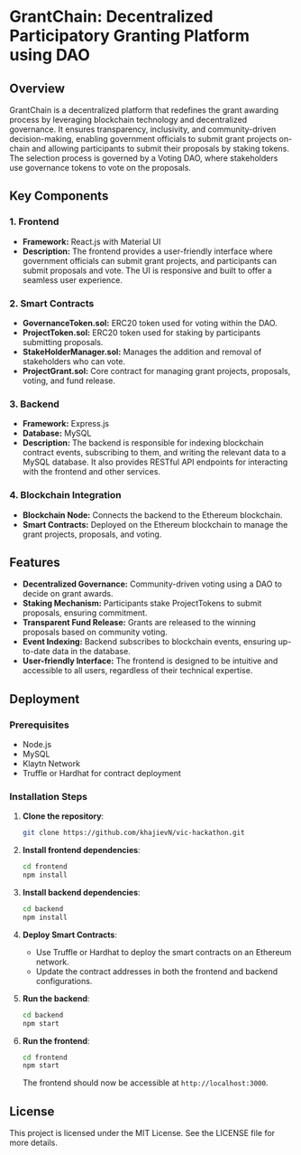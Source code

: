 
# GrantChain: Decentralized Participatory Granting Platform using DAO

## Overview

GrantChain is a decentralized platform that redefines the grant awarding process by leveraging blockchain technology and decentralized governance. It ensures transparency, inclusivity, and community-driven decision-making, enabling government officials to submit grant projects on-chain and allowing participants to submit their proposals by staking tokens. The selection process is governed by a Voting DAO, where stakeholders use governance tokens to vote on the proposals.

## Key Components

### 1. **Frontend**
   - **Framework:** React.js with Material UI
   - **Description:** The frontend provides a user-friendly interface where government officials can submit grant projects, and participants can submit proposals and vote. The UI is responsive and built to offer a seamless user experience.

### 2. **Smart Contracts**
   - **GovernanceToken.sol:** ERC20 token used for voting within the DAO.
   - **ProjectToken.sol:** ERC20 token used for staking by participants submitting proposals.
   - **StakeHolderManager.sol:** Manages the addition and removal of stakeholders who can vote.
   - **ProjectGrant.sol:** Core contract for managing grant projects, proposals, voting, and fund release.

### 3. **Backend**
   - **Framework:** Express.js
   - **Database:** MySQL
   - **Description:** The backend is responsible for indexing blockchain contract events, subscribing to them, and writing the relevant data to a MySQL database. It also provides RESTful API endpoints for interacting with the frontend and other services.

### 4. **Blockchain Integration**
   - **Blockchain Node:** Connects the backend to the Ethereum blockchain.
   - **Smart Contracts:** Deployed on the Ethereum blockchain to manage the grant projects, proposals, and voting.

## Features

- **Decentralized Governance:** Community-driven voting using a DAO to decide on grant awards.
- **Staking Mechanism:** Participants stake ProjectTokens to submit proposals, ensuring commitment.
- **Transparent Fund Release:** Grants are released to the winning proposals based on community voting.
- **Event Indexing:** Backend subscribes to blockchain events, ensuring up-to-date data in the database.
- **User-friendly Interface:** The frontend is designed to be intuitive and accessible to all users, regardless of their technical expertise.

## Deployment

### Prerequisites

- Node.js
- MySQL
- Klaytn Network
- Truffle or Hardhat for contract deployment

### Installation Steps

1. **Clone the repository**:

   ```bash
   git clone https://github.com/khajievN/vic-hackathon.git
   ```

2. **Install frontend dependencies**:

   ```bash
   cd frontend
   npm install
   ```

3. **Install backend dependencies**:

   ```bash
   cd backend
   npm install
   ```

4. **Deploy Smart Contracts**:
   - Use Truffle or Hardhat to deploy the smart contracts on an Ethereum network.
   - Update the contract addresses in both the frontend and backend configurations.


5. **Run the backend**:

   ```bash
   cd backend
   npm start
   ```

6. **Run the frontend**:

   ```bash
   cd frontend
   npm start
   ```

   The frontend should now be accessible at `http://localhost:3000`.

## License

This project is licensed under the MIT License. See the LICENSE file for more details.
